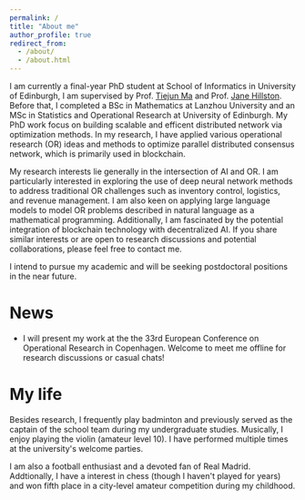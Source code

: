 ```yaml
---
permalink: /
title: "About me"
author_profile: true
redirect_from: 
  - /about/
  - /about.html
---
```


I am currently a final-year PhD student at School of Informatics in University of Edinburgh, I am supervised by  Prof. [Tiejun Ma](https://www.research.ed.ac.uk/en/persons/tiejun-ma) and Prof. [Jane Hillston](https://homepages.inf.ed.ac.uk/jeh/). Before that, I completed a BSc in Mathematics at Lanzhou University and an MSc in Statistics and Operational Research at University of Edinburgh. My PhD work focus on building scalable and efficent distributed network via optimization methods. In my research, I have applied various operational research (OR) ideas and methods to optimize parallel distributed consensus network, which is primarily used in blockchain.

My research interests lie generally in the intersection of AI and OR. I am particularly interested in exploring the use of deep neural network methods to address traditional OR challenges such as inventory control, logistics, and revenue management. I am also keen on applying large language models to model OR problems described in natural language as a mathematical programming. Additionally, I am fascinated by the potential integration of blockchain technology with decentralized AI. If you share similar interests or are open to research discussions and potential collaborations, please feel free to contact me.

I intend to pursue my academic and will be seeking postdoctoral positions in the near future. 

News
=====
* I will present my work at the the 33rd European Conference on Operational Research in Copenhagen. Welcome to meet me offline for research discussions or casual chats!

My life
=====
Besides research, I frequently play badminton and previously served as the captain of the school team during my undergraduate studies. Musically, I enjoy playing the violin (amateur level 10). I have performed multiple times at the university's welcome parties.

I am also a football enthusiast and a devoted fan of Real Madrid. Addtionally, I have a interest in chess (though I haven't played for years) and won fifth place in a city-level amateur competition during my childhood.
